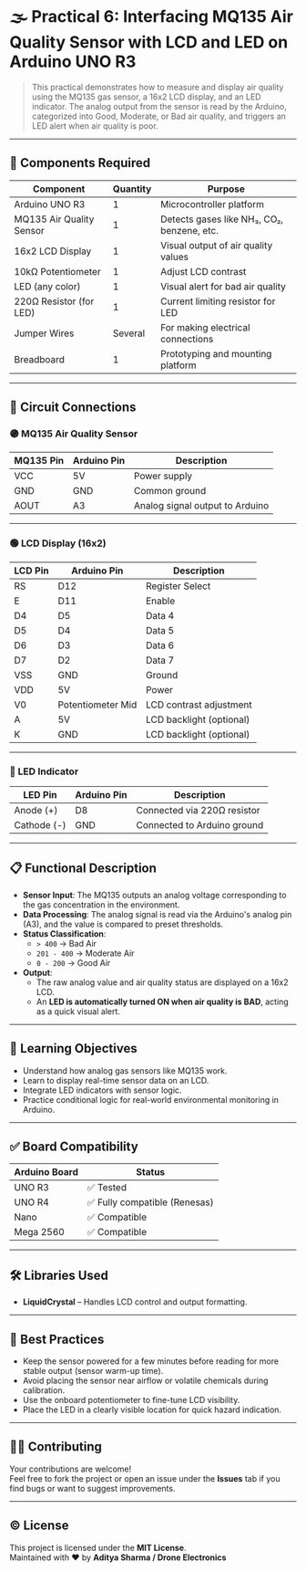 # 🌫️ Practical 6: Interfacing MQ135 Air Quality Sensor with LCD and LED on Arduino UNO R3

> This practical demonstrates how to measure and display air quality using the MQ135 gas sensor, a 16x2 LCD display, and an LED indicator. The analog output from the sensor is read by the Arduino, categorized into Good, Moderate, or Bad air quality, and triggers an LED alert when air quality is poor.

---

## 🧰 Components Required

| Component               | Quantity | Purpose                                                   |
|-------------------------|----------|------------------------------------------------------------|
| Arduino UNO R3          | 1        | Microcontroller platform                                   |
| MQ135 Air Quality Sensor| 1        | Detects gases like NH₃, CO₂, benzene, etc.                |
| 16x2 LCD Display        | 1        | Visual output of air quality values                        |
| 10kΩ Potentiometer      | 1        | Adjust LCD contrast                                        |
| LED (any color)         | 1        | Visual alert for bad air quality                           |
| 220Ω Resistor (for LED) | 1        | Current limiting resistor for LED                          |
| Jumper Wires            | Several  | For making electrical connections                          |
| Breadboard              | 1        | Prototyping and mounting platform                          |

---

## 🔌 Circuit Connections

### 🟣 MQ135 Air Quality Sensor

| MQ135 Pin | Arduino Pin | Description                     |
|-----------|-------------|---------------------------------|
| VCC       | 5V          | Power supply                    |
| GND       | GND         | Common ground                   |
| AOUT      | A3          | Analog signal output to Arduino |

---

### 🟢 LCD Display (16x2)

| LCD Pin | Arduino Pin        | Description                  |
|---------|--------------------|------------------------------|
| RS      | D12                | Register Select              |
| E       | D11                | Enable                       |
| D4      | D5                 | Data 4                       |
| D5      | D4                 | Data 5                       |
| D6      | D3                 | Data 6                       |
| D7      | D2                 | Data 7                       |
| VSS     | GND                | Ground                       |
| VDD     | 5V                 | Power                        |
| V0      | Potentiometer Mid  | LCD contrast adjustment      |
| A       | 5V                 | LCD backlight (optional)     |
| K       | GND                | LCD backlight (optional)     |

---

### 🔴 LED Indicator

| LED Pin | Arduino Pin | Description                       |
|---------|-------------|-----------------------------------|
| Anode (+) | D8         | Connected via 220Ω resistor       |
| Cathode (-) | GND      | Connected to Arduino ground       |

---

## 📋 Functional Description

- **Sensor Input**: The MQ135 outputs an analog voltage corresponding to the gas concentration in the environment.
- **Data Processing**: The analog signal is read via the Arduino's analog pin (A3), and the value is compared to preset thresholds.
- **Status Classification**:
  - `> 400` → Bad Air
  - `201 - 400` → Moderate Air
  - `0 - 200` → Good Air
- **Output**:
  - The raw analog value and air quality status are displayed on a 16x2 LCD.
  - An **LED is automatically turned ON when air quality is BAD**, acting as a quick visual alert.

---

## 🧠 Learning Objectives

- Understand how analog gas sensors like MQ135 work.
- Learn to display real-time sensor data on an LCD.
- Integrate LED indicators with sensor logic.
- Practice conditional logic for real-world environmental monitoring in Arduino.

---

## ✅ Board Compatibility

| Arduino Board   | Status     |
|------------------|------------|
| UNO R3           | ✅ Tested  |
| UNO R4           | ✅ Fully compatible (Renesas) |
| Nano             | ✅ Compatible |
| Mega 2560        | ✅ Compatible |

---

## 🛠️ Libraries Used

- **LiquidCrystal** – Handles LCD control and output formatting.

---

## 🧪 Best Practices

- Keep the sensor powered for a few minutes before reading for more stable output (sensor warm-up time).
- Avoid placing the sensor near airflow or volatile chemicals during calibration.
- Use the onboard potentiometer to fine-tune LCD visibility.
- Place the LED in a clearly visible location for quick hazard indication.

---

## 🧑‍💻 Contributing

Your contributions are welcome!  
Feel free to fork the project or open an issue under the **Issues** tab if you find bugs or want to suggest improvements.

---

## © License
This project is licensed under the **MIT License**.  
Maintained with ❤️ by **Aditya Sharma / Drone Electronics**
